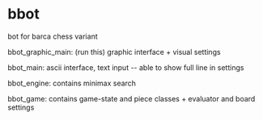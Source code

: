 # bbot
bot for barca chess variant

bbot_graphic_main: (run this)
graphic interface + visual settings

bbot_main:
ascii interface, text input -- able to show full line in settings

bbot_engine:
contains minimax search

bbot_game:
contains game-state and piece classes + evaluator and board settings
